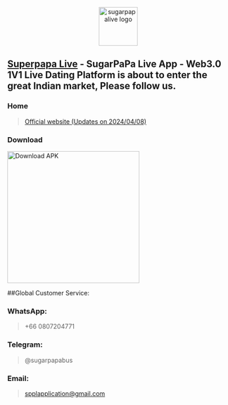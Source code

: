 <p align="center">
  <img alt="sugarpapalive logo" src="https://sugarpapalive.online/images/xqb-logo.png" width="88">   
</p>

## [Superpapa Live](https://www.sugarpapa.live/) - SugarPaPa Live App - Web3.0 1V1 Live Dating Platform is about to enter the great Indian market, Please follow us.

### Home

> [Official website (Updates on 2024/04/08)](https://sugarpapalive.online/)

### Download

<a target="_blank" href='https://store.sugarpapa.live/SugarPaPa-2024040703.apk'><img width="300" alt='Download APK' src='https://sugarpapalive.online/images/download.png'/></a>

##Global Customer Service:
### WhatsApp:

> +66 0807204771 

### Telegram:

> @sugarpapabus

### Email:

> spplapplication@gmail.com
